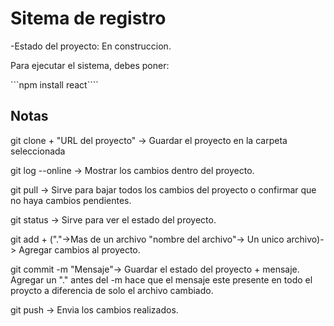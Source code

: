 <h1>Sitema de registro</h1>

-Estado del proyecto: En construccion.

Para ejecutar el sistema, debes poner:

```npm install react````


<h2>Notas</h2>
<p>git clone + "URL del proyecto" -> Guardar el proyecto en la carpeta seleccionada
<p>git log --online -> Mostrar los cambios dentro del proyecto.
<p>git pull -> Sirve para bajar todos los cambios del proyecto o confirmar que no haya cambios pendientes.
<p>git status -> Sirve para ver el estado del proyecto.
<p>git add + ("."->Mas de un archivo  "nombre del archivo"-> Un unico archivo)-> Agregar cambios al proyecto.
<p>git commit -m "Mensaje"-> Guardar el estado del proyecto + mensaje. Agregar un "." antes del -m hace que el mensaje este presente en todo el proycto a diferencia de solo el archivo cambiado.
<p>git push -> Envia los cambios realizados.
